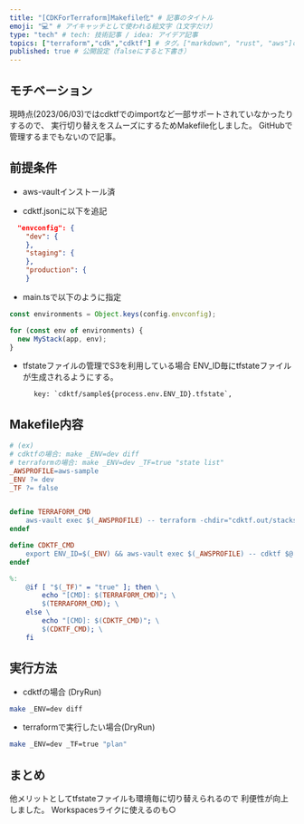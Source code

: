 ```yaml
---
title: "[CDKForTerraform]Makefile化" # 記事のタイトル
emoji: "💻" # アイキャッチとして使われる絵文字（1文字だけ）
type: "tech" # tech: 技術記事 / idea: アイデア記事
topics: ["terraform","cdk","cdktf"] # タグ。["markdown", "rust", "aws"]のように指定する
published: true # 公開設定（falseにすると下書き）
---
```


## モチベーション
現時点(2023/06/03)ではcdktfでのimportなど一部サポートされていなかったりするので、
実行切り替えをスムーズにするためMakefile化しました。
GitHubで管理するまでもないので記事。


## 前提条件
- aws-vaultインストール済

- cdktf.jsonに以下を追記
```json
  "envconfig": {
    "dev": {
    },
    "staging": {
    },
    "production": {
    }

```

- main.tsで以下のように指定
```ts
const environments = Object.keys(config.envconfig);

for (const env of environments) {
  new MyStack(app, env);
}
```

- tfstateファイルの管理でS3を利用している場合
ENV_ID毎にtfstateファイルが生成されるようにする。
```
      key: `cdktf/sample${process.env.ENV_ID}.tfstate`,
```

## Makefile内容


```makefile
# (ex)
# cdktfの場合: make _ENV=dev diff
# terraformの場合: make _ENV=dev _TF=true "state list"
_AWSPROFILE=aws-sample
_ENV ?= dev
_TF ?= false


define TERRAFORM_CMD
	aws-vault exec $(_AWSPROFILE) -- terraform -chdir="cdktf.out/stacks/${_ENV}" $@
endef

define CDKTF_CMD
	export ENV_ID=$(_ENV) && aws-vault exec $(_AWSPROFILE) -- cdktf $@ ${_ENV}
endef

%:
	@if [ "$(_TF)" = "true" ]; then \
		echo "[CMD]: $(TERRAFORM_CMD)"; \
		$(TERRAFORM_CMD); \
	else \
		echo "[CMD]: $(CDKTF_CMD)"; \
		$(CDKTF_CMD); \
	fi
```

## 実行方法

- cdktfの場合 (DryRun)
```sh
make _ENV=dev diff
```

- terraformで実行したい場合(DryRun)
```sh
make _ENV=dev _TF=true "plan"
```

## まとめ

他メリットとしてtfstateファイルも環境毎に切り替えられるので
利便性が向上しました。
Workspacesライクに使えるのも○


